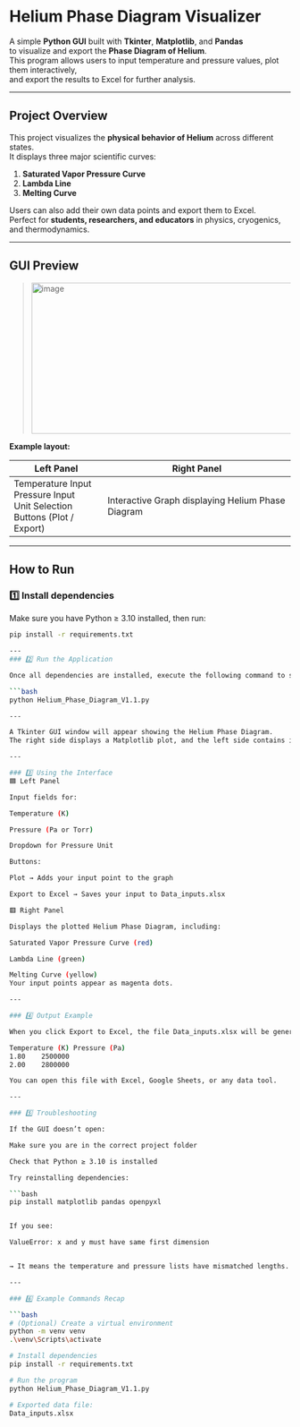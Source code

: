 # Helium Phase Diagram Visualizer  

A simple **Python GUI** built with **Tkinter**, **Matplotlib**, and **Pandas**  
to visualize and export the **Phase Diagram of Helium**.  
This program allows users to input temperature and pressure values, plot them interactively,  
and export the results to Excel for further analysis.

---

## Project Overview

This project visualizes the **physical behavior of Helium** across different states.  
It displays three major scientific curves:

1. **Saturated Vapor Pressure Curve**  
2. **Lambda Line**  
3. **Melting Curve**

Users can also add their own data points and export them to Excel.  
Perfect for **students, researchers, and educators** in physics, cryogenics, and thermodynamics.

---

## GUI Preview

> <img width="478" height="270" alt="image" src="https://github.com/user-attachments/assets/19bfac24-65a4-4208-a708-cf7b15065231" />

**Example layout:**

| **Left Panel** | **Right Panel** |
|----------------|----------------|
| Temperature Input<br>Pressure Input<br>Unit Selection<br>Buttons (Plot / Export) | Interactive Graph displaying Helium Phase Diagram |

---
## How to Run

### 1️⃣ Install dependencies
Make sure you have Python ≥ 3.10 installed, then run:

```bash
pip install -r requirements.txt

---
### 2️⃣ Run the Application

Once all dependencies are installed, execute the following command to start the program:

```bash
python Helium_Phase_Diagram_V1.1.py

---

A Tkinter GUI window will appear showing the Helium Phase Diagram.
The right side displays a Matplotlib plot, and the left side contains input fields and buttons.

---

### 3️⃣ Using the Interface
🟦 Left Panel

Input fields for:

Temperature (K)

Pressure (Pa or Torr)

Dropdown for Pressure Unit

Buttons:

Plot → Adds your input point to the graph

Export to Excel → Saves your input to Data_inputs.xlsx

🟥 Right Panel

Displays the plotted Helium Phase Diagram, including:

Saturated Vapor Pressure Curve (red)

Lambda Line (green)

Melting Curve (yellow)
Your input points appear as magenta dots.

---

### 4️⃣ Output Example

When you click Export to Excel, the file Data_inputs.xlsx will be generated in the same directory:

Temperature (K)	Pressure (Pa)
1.80	2500000
2.00	2800000

You can open this file with Excel, Google Sheets, or any data tool.

---

### 5️⃣ Troubleshooting

If the GUI doesn’t open:

Make sure you are in the correct project folder

Check that Python ≥ 3.10 is installed

Try reinstalling dependencies:

```bash
pip install matplotlib pandas openpyxl


If you see:

ValueError: x and y must have same first dimension


→ It means the temperature and pressure lists have mismatched lengths.

---

### 6️⃣ Example Commands Recap

```bash
# (Optional) Create a virtual environment
python -m venv venv
.\venv\Scripts\activate

# Install dependencies
pip install -r requirements.txt

# Run the program
python Helium_Phase_Diagram_V1.1.py

# Exported data file:
Data_inputs.xlsx


